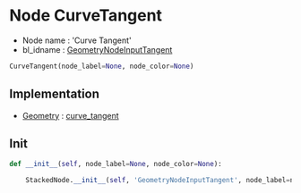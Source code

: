 # Node CurveTangent

- Node name : 'Curve Tangent'
- bl_idname : [GeometryNodeInputTangent](https://docs.blender.org/api/current/bpy.types.{bl_idname}.html)


``` python
CurveTangent(node_label=None, node_color=None)
```
## Implementation

- [Geometry](/docs/GeoNodes/Geometry.md) : [curve_tangent](/docs/GeoNodes/Geometry.md#curve_tangent)

## Init

``` python
def __init__(self, node_label=None, node_color=None):

    StackedNode.__init__(self, 'GeometryNodeInputTangent', node_label=node_label, node_color=node_color)
```
